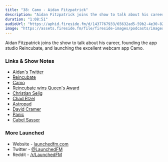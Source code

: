 ```yaml
---
title: "38: Camo - Aidan Fitzpatrick"
description: "Aidan Fitzpatrick joins the show to talk about his career, founding the app studio Reincubate, and launching the excellent webcam app Camo. "
duration: "1:08:51"
audioUrl: "https://aphid.fireside.fm/d/1437767933/65632ad5-59b2-4e30-82d1-13845dce07dd/e47184fb-1b12-463b-995d-c5ee01f961da.mp3"
image: "https://assets.fireside.fm/file/fireside-images/podcasts/images/6/65632ad5-59b2-4e30-82d1-13845dce07dd/episodes/e/e47184fb-1b12-463b-995d-c5ee01f961da/cover.jpg?v=1"
---
```


<p>Aidan Fitzpatrick joins the show to talk about his career, founding the app studio Reincubate, and launching the excellent webcam app Camo. </p>

<h3>Links &amp; Show Notes</h3>

<ul>
<li><a href="https://twitter.com/afit" rel="nofollow">Aidan&#39;s Twitter</a></li>
<li><a href="https://reincubate.com" rel="nofollow">Reincubate</a></li>
<li><a href="https://reincubate.com/camo/" rel="nofollow">Camo</a></li>
<li><a href="https://reincubate.com/blog/queens-award/" rel="nofollow">Reincubate wins Queen&#39;s Award</a></li>
<li><a href="https://twitter.com/ChristianSelig" rel="nofollow">Christian Selig</a></li>
<li><a href="https://twitter.com/jazzychad" rel="nofollow">Chad Etzel</a></li>
<li><a href="https://astropad.com" rel="nofollow">Astropad</a></li>
<li><a href="https://twitter.com/zeeg" rel="nofollow">David Cramer</a></li>
<li><a href="https://panic.com" rel="nofollow">Panic</a></li>
<li><a href="https://twitter.com/cabel" rel="nofollow">Cabel Sasser</a></li>
</ul>

<h3>More Launched</h3>

<ul>
<li>Website - <a href="https://launchedfm.com" rel="nofollow">launchedfm.com</a></li>
<li>Twitter - <a href="https://twitter.com/launchedfm" rel="nofollow">@LaunchedFM</a></li>
<li>Reddit - <a href="https://www.reddit.com/r/LaunchedFM/" rel="nofollow">/r/LaunchedFM</a></li>
</ul>
